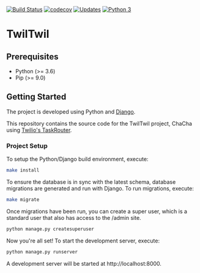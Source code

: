 [![Build Status](https://travis-ci.org/alexdlaird/twilio-taskrouter-demo.svg?branch=master)](https://travis-ci.org/alexdlaird/twilio-taskrouter-demo)
[![codecov](https://codecov.io/gh/alexdlaird/twilio-taskrouter-demo/branch/master/graph/badge.svg)](https://codecov.io/gh/alexdlaird/twilio-taskrouter-demo)
[![Updates](https://pyup.io/repos/github/alexdlaird/twilio-taskrouter-demo/shield.svg)](https://pyup.io/repos/github/alexdlaird/twilio-taskrouter-demo/)
[![Python 3](https://pyup.io/repos/github/alexdlaird/twilio-taskrouter-demo/python-3-shield.svg)](https://pyup.io/repos/github/alexdlaird/twilio-taskrouter-demo/)

TwilTwil
================

## Prerequisites

  - Python (>= 3.6)
  - Pip (>= 9.0)

## Getting Started
The project is developed using Python and [Django](https://www.djangoproject.com).

This repository contains the source code for the TwilTwil project, ChaCha using [Twilio's TaskRouter](https://www.twilio.com/taskrouter).

### Project Setup
To setup the Python/Django build environment, execute:

```sh
make install
```

To ensure the database is in sync with the latest schema, database migrations are generated and run with Django. To run migrations, execute:

```sh
make migrate
```

Once migrations have been run, you can create a super user, which is a standard user that also has access to the /admin site.

```sh
python manage.py createsuperuser
```

Now you're all set! To start the development server, execute:

```sh
python manage.py runserver
```

A development server will be started at http://localhost:8000.
